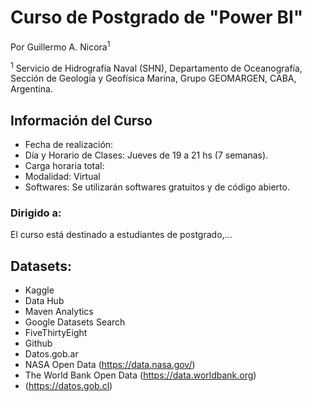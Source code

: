 # Curso de Postgrado de "Power BI"
Por Guillermo A. Nicora<sup>1</sup>

<sup>1</sup> Servicio de Hidrografía Naval (SHN), Departamento de Oceanografía, Sección de Geología y Geofísica Marina, Grupo GEOMARGEN, CABA, Argentina.

## Información del Curso
- Fecha de realización: 
- Día y Horario de Clases: Jueves de 19 a 21 hs (7 semanas).
- Carga horaria total: 
- Modalidad: Virtual 
- Softwares: Se utilizarán softwares gratuitos y de código abierto.

### Dirigido a:
El curso está destinado a estudiantes de postgrado,...


## Datasets:
- Kaggle
- Data Hub
- Maven Analytics
- Google Datasets Search
- FiveThirtyEight
- Github
- Datos.gob.ar
- NASA Open Data (https://data.nasa.gov/)
- The World Bank Open Data (https://data.worldbank.org)
- (https://datos.gob.cl)
